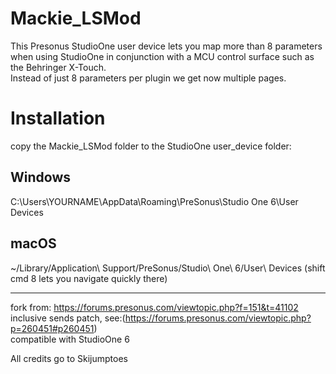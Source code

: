 # Mackie_LSMod
This Presonus StudioOne user device lets you map more than 8 parameters when using StudioOne in conjunction with a MCU control surface such as the Behringer X-Touch.  
Instead of just 8 parameters per plugin we get now multiple pages.  

# Installation  
copy the Mackie_LSMod folder to the StudioOne user_device folder:  

## Windows  
C:\Users\YOURNAME\AppData\Roaming\PreSonus\Studio One 6\User Devices  

## macOS  
~/Library/Application\ Support/PreSonus/Studio\ One\ 6/User\ Devices
(shift cmd 8 lets you navigate quickly there)  

-----------------  

fork from: https://forums.presonus.com/viewtopic.php?f=151&t=41102  
inclusive sends patch, see:(https://forums.presonus.com/viewtopic.php?p=260451#p260451)     
compatible with StudioOne 6  

All credits go to Skijumptoes
